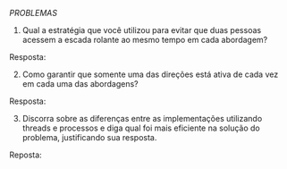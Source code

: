 *PROBLEMAS*

1. Qual a estratégia que você utilizou para evitar que duas pessoas acessem a escada rolante ao mesmo tempo em cada abordagem?

Resposta: 

2. Como garantir que somente uma das direções está ativa de cada vez em cada uma das abordagens?

Resposta:

3. Discorra sobre as diferenças entre as implementações utilizando threads e processos e diga qual foi mais eficiente na solução do problema, justificando sua resposta.

Reposta:



